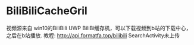 # BiliBiliCacheGril
视频源来自 win10的BiliBili UWP
BiliBi缓存机，可以下载视频到b站的下载中心，之后在b站播放.
教程:
http://api.formatfa.top/bilibili
SearchActivity未上传
